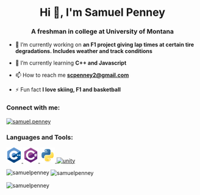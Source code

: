<h1 align="center">Hi 👋, I'm Samuel Penney</h1>
<h3 align="center">A freshman in college at University of Montana</h3>

- 🔭 I’m currently working on **an F1 project giving lap times at certain tire degradations. Includes weather and track conditions**

- 🌱 I’m currently learning **C++ and Javascript**

- 📫 How to reach me **scpenney2@gmail.com**

- ⚡ Fun fact **I love skiing, F1 and basketball**

<h3 align="left">Connect with me:</h3>
<p align="left">
<a href="https://instagram.com/samuel.penney" target="blank"><img align="center" src="https://raw.githubusercontent.com/rahuldkjain/github-profile-readme-generator/master/src/images/icons/Social/instagram.svg" alt="samuel.penney" height="30" width="40" /></a>
</p>

<h3 align="left">Languages and Tools:</h3>
<p align="left"> <a href="https://www.w3schools.com/cpp/" target="_blank" rel="noreferrer"> <img src="https://raw.githubusercontent.com/devicons/devicon/master/icons/cplusplus/cplusplus-original.svg" alt="cplusplus" width="40" height="40"/> </a> <a href="https://www.w3schools.com/cs/" target="_blank" rel="noreferrer"> <img src="https://raw.githubusercontent.com/devicons/devicon/master/icons/csharp/csharp-original.svg" alt="csharp" width="40" height="40"/> </a> <a href="https://www.python.org" target="_blank" rel="noreferrer"> <img src="https://raw.githubusercontent.com/devicons/devicon/master/icons/python/python-original.svg" alt="python" width="40" height="40"/> </a> <a href="https://unity.com/" target="_blank" rel="noreferrer"> <img src="https://www.vectorlogo.zone/logos/unity3d/unity3d-icon.svg" alt="unity" width="40" height="40"/> </a> </p>

<p><img align="left" src="https://github-readme-stats.vercel.app/api/top-langs?username=samuelpenney&show_icons=true&theme=dark&locale=en&layout=compact" alt="samuelpenney" /></p>

<p>&nbsp;<img align="center" src="https://github-readme-stats.vercel.app/api?username=samuelpenney&show_icons=true&theme=dark&locale=en" alt="samuelpenney" /></p>

<p><img align="center" src="https://github-readme-streak-stats.herokuapp.com/?user=samuelpenney&theme=dark" alt="samuelpenney" /></p>
